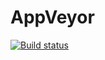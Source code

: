 # AppVeyor
[![Build status](https://ci.appveyor.com/api/projects/status/kn2h3k7gvsmk9im6?svg=true)](https://ci.appveyor.com/project/Vikdm/carddelivery)
